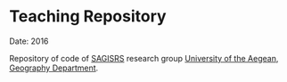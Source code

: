 # Teaching Repository

Date: 2016

Repository of code of [SAGISRS](http://sagisrs.aegean.gr/) research group [University of the Aegean](http://www.aegean.gr), [Geography Department](https://geography.aegean.gr).
